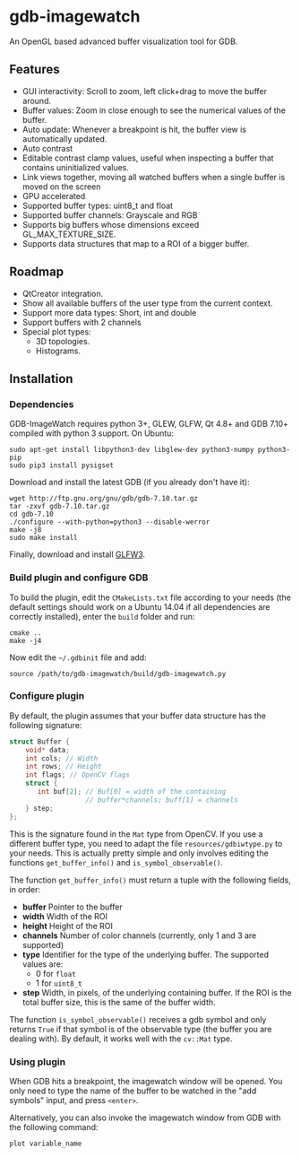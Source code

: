 # gdb-imagewatch
An OpenGL based advanced buffer visualization tool for GDB.

## Features

* GUI interactivity: Scroll to zoom, left click+drag to move the buffer around.
* Buffer values: Zoom in close enough to see the numerical values of the
  buffer.
* Auto update: Whenever a breakpoint is hit, the buffer view is automatically
  updated.
* Auto contrast
* Editable contrast clamp values, useful when inspecting a buffer that contains
  uninitialized values.
* Link views together, moving all watched buffers when a single buffer is moved
  on the screen
* GPU accelerated
* Supported buffer types: uint8_t and float
* Supported buffer channels: Grayscale and RGB
* Supports big buffers whose dimensions exceed GL_MAX_TEXTURE_SIZE.
* Supports data structures that map to a ROI of a bigger buffer.

## Roadmap

* QtCreator integration.
* Show all available buffers of the user type from the current context.
* Support more data types: Short, int and double
* Support buffers with 2 channels
* Special plot types:
  * 3D topologies.
  * Histograms.

## Installation

### Dependencies

GDB-ImageWatch requires python 3+, GLEW, GLFW, Qt 4.8+ and GDB 7.10+ compiled
with python 3 support. On Ubuntu:

    sudo apt-get install libpython3-dev libglew-dev python3-numpy python3-pip
    sudo pip3 install pysigset

Download and install the latest GDB (if you already don't have it):

    wget http://ftp.gnu.org/gnu/gdb/gdb-7.10.tar.gz
    tar -zxvf gdb-7.10.tar.gz
    cd gdb-7.10
    ./configure --with-python=python3 --disable-werror
    make -j8
    sudo make install

Finally, download and install [GLFW3][1].

### Build plugin and configure GDB

To build the plugin, edit the `CMakeLists.txt` file according to your needs
(the default settings should work on a Ubuntu 14.04 if all dependencies are
correctly installed), enter the `build` folder and run:

    cmake ..
    make -j4

Now edit the `~/.gdbinit` file and add: 

    source /path/to/gdb-imagewatch/build/gdb-imagewatch.py

### Configure plugin

By default, the plugin assumes that your buffer data structure has the
following signature:

```cpp
struct Buffer {
    void* data;
    int cols; // Width
    int rows; // Height
    int flags; // OpenCV flags
    struct {
       int buf[2]; // Buf[0] = width of the containing
                   // buffer*channels; buff[1] = channels
    } step;
};
```

This is the signature found in the `Mat` type from OpenCV. If you use a
different buffer type, you need to adapt the file `resources/gdbiwtype.py` to
your needs. This is actually pretty simple and only involves editing the
functions `get_buffer_info()` and `is_symbol_observable()`.

The function `get_buffer_info()` must return a tuple with the following fields,
in order:

 * **buffer** Pointer to the buffer
 * **width**  Width of the ROI
 * **height** Height of the ROI 
 * **channels** Number of color channels (currently, only 1 and 3 are
   supported)
 * **type** Identifier for the type of the underlying buffer. The supported
   values are:
   * 0 for `float`
   * 1 for `uint8_t`
 * **step** Width, in pixels, of the underlying containing buffer. If the ROI
   is the total buffer size, this is the same of the buffer width.

The function `is_symbol_observable()` receives a gdb symbol and only returns
`True` if that symbol is of the observable type (the buffer you are dealing
with). By default, it works well with the `cv::Mat` type.

### Using plugin

When GDB hits a breakpoint, the imagewatch window will be opened. You only need
to type the name of the buffer to be watched in the "add symbols" input, and
press `<enter>`.

Alternatively, you can also invoke the imagewatch window from GDB with the
following command:

    plot variable_name

[1]: http://www.glfw.org/
